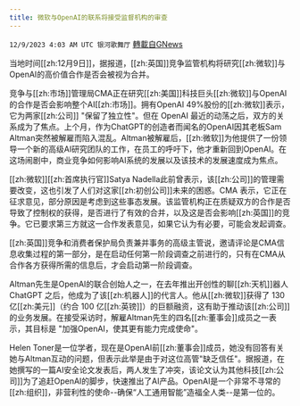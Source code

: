 ```yaml
---
title: 微软与OpenAI的联系将接受监督机构的审查
---
```

`12/9/2023 4:03 AM UTC 银河歌舞厅` [轉載自GNews](https://gnews.org/articles/2088927)

当地时间[[zh:12月9日]]，据报道，[[zh:英国]]竞争监管机构将研究[[zh:微软]]与OpenAI的高价值合作是否会被视为合并。

竞争与[[zh:市场]]管理局CMA正在研究[[zh:美国]]科技巨头[[zh:微软]]与OpenAI的合作是否会影响整个AI[[zh:市场]]。拥有OpenAI 49%股份的[[zh:微软]]表示，它为两家[[zh:公司]] "保留了独立性"。但在 OpenAI 最近的动荡之后，双方的关系成为了焦点。上个月，作为ChatGPT的创造者而闻名的OpenAI因其老板Sam Altman突然被解雇而陷入混乱。Altman被解雇后，[[zh:微软]]为他提供了一份领导一个新的高级AI研究团队的工作，在员工的呼吁下，他才重新回到OpenAI。在这场闹剧中，商业竞争如何影响AI系统的发展以及该技术的发展速度成为焦点。

[[zh:微软]][[zh:首席执行官]]Satya Nadella此前曾表示，该[[zh:公司]]的管理需要改变，这也引发了人们对这家[[zh:初创公司]]未来的困惑。CMA 表示，它正在征求意见，部分原因是考虑到这些事态发展。该监管机构正在质疑双方的合作是否导致了控制权的获得，是否进行了有效的合并，以及这是否会影响[[zh:英国]]的竞争。它已要求第三方就这一合作发表意见，如果它认为有必要，可能会发起调查。

[[zh:英国]]竞争和消费者保护局负责兼并事务的高级主管说，邀请评论是CMA信息收集过程的第一部分，是在启动任何第一阶段调查之前进行的，只有在CMA从合作各方获得所需的信息后，才会启动第一阶段调查。

Altman先生是OpenAI的联合创始人之一，在去年推出开创性的聊[[zh:天机]]器人ChatGPT 之后，他成为了该[[zh:机器人]]的代言人。他从[[zh:微软]]获得了 130 亿[[zh:美元]]（约合 100 亿[[zh:英镑]]）的巨额融资，这有助于推动该[[zh:公司]]的业务发展。在接受采访时，解雇Altman先生的四名[[zh:董事会]]成员之一表示，其目标是 "加强OpenAI，使其更有能力完成使命"。

Helen Toner是一位学者，现在是OpenAI前[[zh:董事会]]成员，她没有回答有关她与Altman互动的问题，但表示此举是由于对这位高管"缺乏信任"。据报道，在她撰写的一篇AI安全论文发表后，两人发生了冲突，该论文认为其他科技[[zh:公司]]为了追赶OpenAI的脚步，快速推出了AI产品。OpenAI是一个非常不寻常的[[zh:组织]]，非营利性的使命--确保“人工通用智能”造福全人类--是第一位的。
